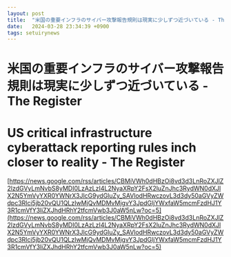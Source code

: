 ```yaml
---
layout: post
title:  "米国の重要インフラのサイバー攻撃報告規則は現実に少しずつ近づいている - The Register"
date:   2024-03-28 23:34:39 +0900
tags: setuirynews 
---
```


# 米国の重要インフラのサイバー攻撃報告規則は現実に少しずつ近づいている - The Register



# US critical infrastructure cyberattack reporting rules inch closer to reality - The Register

[https://news.google.com/rss/articles/CBMiVWh0dHBzOi8vd3d3LnRoZXJlZ2lzdGVyLmNvbS8yMDI0LzAzLzI4L2NyaXRpY2FsX2luZnJhc3RydWN0dXJlX2N5YmVyYXR0YWNrX3JlcG9ydGluZy_SAVlodHRwczovL3d3dy50aGVyZWdpc3Rlci5jb20vQU1QLzIwMjQvMDMvMjgvY3JpdGljYWxfaW5mcmFzdHJ1Y3R1cmVfY3liZXJhdHRhY2tfcmVwb3J0aW5nLw?oc=5](https://news.google.com/rss/articles/CBMiVWh0dHBzOi8vd3d3LnRoZXJlZ2lzdGVyLmNvbS8yMDI0LzAzLzI4L2NyaXRpY2FsX2luZnJhc3RydWN0dXJlX2N5YmVyYXR0YWNrX3JlcG9ydGluZy_SAVlodHRwczovL3d3dy50aGVyZWdpc3Rlci5jb20vQU1QLzIwMjQvMDMvMjgvY3JpdGljYWxfaW5mcmFzdHJ1Y3R1cmVfY3liZXJhdHRhY2tfcmVwb3J0aW5nLw?oc=5)

